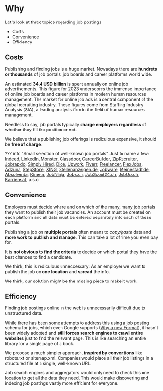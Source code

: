 # Why

Let's look at three topics regarding job postings:

- Costs
- Convenience
- Efficiency

## Costs

Publishing and finding jobs is a huge market. Nowadays there are **hundrets or thousands** of job portals, job boards and career platforms world wide. 

An estimated **34.4 USD billion** is spent annually on online job advertisements. This figure for 2023 underscores the immense importance of online job boards and career platforms in modern human resources management. The market for online job ads is a central component of the global recruiting industry. These figures come from Staffing Industry Analysts (SIA), a leading analysis firm in the field of human resources management.

Needless to say, job portals typically **charge employers regardless** of whether they fill the position or not. 

We believe that a publishing job offerings is rediculous expensive, it should be **free of charge**.

??? info "Small selection of well-known job portals"
    Just to name a few: [Indeed](https://www.indeed.com), [LinkedIn](https://www.linkedin.com), [Monster](https://www.monster.com), [Glassdoor](https://www.glassdoor.com), [CareerBuilder](https://www.careerbuilder.com), [ZipRecruiter](https://www.ziprecruiter.com), [Jobrapido](https://de.jobrapido.com), [Simply Hired](https://www.simplyhired.com), [Dice](https://www.dice.com), [Upwork](https://www.upwork.com), [Fiverr](https://www.fiverr.com), [Freelancer](https://www.freelancer.com), [FlexJobs](https://www.flexjobs.com), [Adzuna](https://www.adzuna.com), [StepStone](https://www.stepstone.de), [XING](https://www.xing.com), [Stellenanzeigen.de](https://www.stellenanzeigen.de), [Jobware](https://www.jobware.de), [Meinestadt.de](https://www.meinestadt.de), [Absolventa](https://www.absolventa.de), [Kimeta](https://www.kimeta.de), [JobNinja](https://www.jobninja.com), [Jobs.ch](https://www.jobs.ch), [JobScout24.ch](https://www.jobscout24.ch), [JobUp.ch](https://www.jobup.ch), [Karriere.at](https://www.karriere.at), a.s.o


## Convenience

Employers must decide where and on which of the many, many job portals they want to publish their job vacancies. An account must be created on each platform and all data must be entered separately into each of these portals.

Publishing a job on **multiple portals** often means to *copy/paste* data and **more work to publish and manage**. This can take a lot of time you even pay for. 

It is **not obvious to find the criteria** to decide on which portal they have the best chances to find a candidate.

We think, this is rediculous unneccessary: As an employer we want to publish the job on **one location** and **spread** the info.

We think, our solution might be the missing piece to make it work.

## Efficiency

Finding job postings online in the web is unnecessarily difficult due to unstructured data. 

While there has been some attempts to address this using a job posting schema for jobs, which even Google supports ([Why a new Format](faq.md#why-a-new-format)), it hasn't been widely adopted and **still forces search engines to crawl entire websites** just to find the relevant page. This is like searching an entire library for a single page of a book.

We propose a much simpler approach, **inspired by conventions** like robots.txt or sitemap.xml. Companies would place all their job listings in a structured file at a single, well-known URL. 

Job search engines and aggregators would only need to check this one location to get all the data they need. This would make discovering and indexing job postings vastly more efficient for everyone.